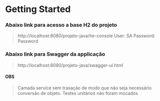 # Getting Started

### Abaixo link para acesso a base H2 do projeto
> http://localhost:8080/projeto-java/he-console
> User: SA
> Password: Password

### Abaixo link para Swagger da applicação
> http://localhost:8080/projeto-java/swagger-ui.html

#### OBS
> Camada service sem trasação de modo que não seja necessário conversão de objeto.
> Testes unitários não foram mocados